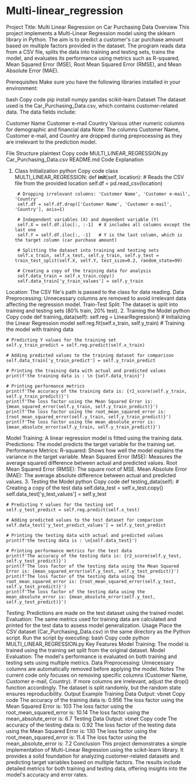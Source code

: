 # Multi-linear_regression
Project Title: Multi Linear Regression on Car Purchasing Data
Overview
This project implements a Multi-Linear Regression model using the sklearn library in Python. The aim is to predict a customer's car purchase amount based on multiple factors provided in the dataset. The program reads data from a CSV file, splits the data into training and testing sets, trains the model, and evaluates its performance using metrics such as R-squared, Mean Squared Error (MSE), Root Mean Squared Error (RMSE), and Mean Absolute Error (MAE).

Prerequisites
Make sure you have the following libraries installed in your environment:

bash
Copy code
pip install numpy pandas scikit-learn
Dataset
The dataset used is the Car_Purchasing_Data.csv, which contains customer-related data. The data fields include:

Customer Name
Customer e-mail
Country
Various other numeric columns for demographic and financial data
Note: The columns Customer Name, Customer e-mail, and Country are dropped during preprocessing as they are irrelevant to the prediction model.

File Structure
plaintext
Copy code
MULTI_LINEAR_REGRESSION.py
Car_Purchasing_Data.csv
README.md
Code Explanation
1. Class Initialization
python
Copy code
class MULTI_LINEAR_REGRESSION:
    def __init__(self, location):
        # Reads the CSV file from the provided location
        self.df = pd.read_csv(location)
        
        # Dropping irrelevant columns: 'Customer Name', 'Customer e-mail', 'Country'
        self.df = self.df.drop(['Customer Name', 'Customer e-mail', 'Country'], axis=1)
        
        # Independent variables (X) and dependent variable (Y)
        self.X = self.df.iloc[:, :-1]  # X includes all columns except the last one
        self.Y = self.df.iloc[:, -1]   # Y is the last column, which is the target column (car purchase amount)
        
        # Splitting the dataset into training and testing sets
        self.x_train, self.x_test, self.y_train, self.y_test = train_test_split(self.X, self.Y, test_size=0.2, random_state=99)
        
        # Creating a copy of the training data for analysis
        self.data_train = self.x_train.copy()
        self.data_train['y_train_values'] = self.y_train
Location: The CSV file's path is passed to the class for data reading.
Data Preprocessing: Unnecessary columns are removed to avoid irrelevant data affecting the regression model.
Train-Test Split: The dataset is split into training and testing sets (80% train, 20% test).
2. Training the Model
python
Copy code
def training_data(self):
    self.reg = LinearRegression()  # Initializing the Linear Regression model
    self.reg.fit(self.x_train, self.y_train)  # Training the model with training data
    
    # Predicting Y values for the training set
    self.y_train_predict = self.reg.predict(self.x_train)
    
    # Adding predicted values to the training dataset for comparison
    self.data_train['y_train_predict'] = self.y_train_predict
    
    # Printing the training data with actual and predicted values
    print(f'the training data is : \n {self.data_train}')
    
    # Printing performance metrics
    print(f'The accuracy of the training data is: {r2_score(self.y_train, self.y_train_predict)}')
    print(f'The loss factor using the Mean Squared Error is: {mean_squared_error(self.y_train, self.y_train_predict)}')
    print(f'The loss factor using the root_mean_squared_error is: {root_mean_squared_error(self.y_train, self.y_train_predict)}')
    print(f'The loss factor using the mean_absolute_error is: {mean_absolute_error(self.y_train, self.y_train_predict)}')
Model Training: A linear regression model is fitted using the training data.
Predictions: The model predicts the target variable for the training set.
Performance Metrics:
R-squared: Shows how well the model explains the variance in the target variable.
Mean Squared Error (MSE): Measures the average squared difference between actual and predicted values.
Root Mean Squared Error (RMSE): The square root of MSE.
Mean Absolute Error (MAE): The average absolute difference between actual and predicted values.
3. Testing the Model
python
Copy code
def testing_data(self):
    # Creating a copy of the test data
    self.data_test = self.x_test.copy()
    self.data_test['y_test_values'] = self.y_test
    
    # Predicting Y values for the testing set
    self.y_test_predict = self.reg.predict(self.x_test)
    
    # Adding predicted values to the test dataset for comparison
    self.data_test['y_test_predict_values'] = self.y_test_predict
    
    # Printing the testing data with actual and predicted values
    print(f'the testing data is : \n{self.data_test}')
    
    # Printing performance metrics for the test data
    print(f'The accuracy of the testing data is: {r2_score(self.y_test, self.y_test_predict)}')
    print(f'The loss factor of the testing data using the Mean Squared Error is: {mean_squared_error(self.y_test, self.y_test_predict)}')
    print(f'The loss factor of the testing data using the root_mean_squared_error is: {root_mean_squared_error(self.y_test, self.y_test_predict)}')
    print(f'The loss factor of the testing data using the mean_absolute_error is: {mean_absolute_error(self.y_test, self.y_test_predict)}')
Testing: Predictions are made on the test dataset using the trained model.
Evaluation: The same metrics used for training data are calculated and printed for the test data to assess model generalization.
Usage
Place the CSV dataset (Car_Purchasing_Data.csv) in the same directory as the Python script.
Run the script by executing:
bash
Copy code
python MULTI_LINEAR_REGRESSION.py
Key Features
Model Training: The model is trained using the training set split from the original dataset.
Model Evaluation: The model's performance is evaluated on both training and testing sets using multiple metrics.
Data Preprocessing: Unnecessary columns are automatically removed before applying the model.
Notes
The current code only focuses on removing specific columns (Customer Name, Customer e-mail, Country). If more columns are irrelevant, adjust the drop() function accordingly.
The dataset is split randomly, but the random state ensures reproducibility.
Output Example
Training Data Output:
vbnet
Copy code
The accuracy of the training data is: 0.956
The loss factor using the Mean Squared Error is: 103
The loss factor using the root_mean_squared_error is: 10.14
The loss factor using the mean_absolute_error is: 6.7
Testing Data Output:
vbnet
Copy code
The accuracy of the testing data is: 0.92
The loss factor of the testing data using the Mean Squared Error is: 130
The loss factor using the root_mean_squared_error is: 11.4
The loss factor using the mean_absolute_error is: 7.2
Conclusion
This project demonstrates a simple implementation of Multi-Linear Regression using the scikit-learn library. It provides a solid foundation for analyzing customer-related datasets and predicting target variables based on multiple factors. The results include detailed metrics for both training and testing data, offering insights into the model's accuracy and error rates.
